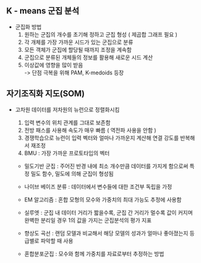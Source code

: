 ## K - means 군집 분석
  - 군집화 방법
    1) 원하는 군집의 개수를 초기해 정하고 군집 형성 ( 제곱합 그래프 필요 )
    2) 각 개체를 가장 가까운 시드가 있는 군집으로 분류
    3) 모든 객체가 군집에 할당될 때까지 조정을 계속함
    4) 군집으로 분류된 개체들의 정보를 활용해 새로운 시드 계산
    5) 이상값에 영향을 많이 받음  
       -> 단점 극복을 위해 PAM, K-medoids 등장

## 자기조직화 지도(SOM)
  - 고차원 데이터를 저차원의 뉴런으로 정렬화시킴
    1) 입력 변수의 위치 관계를 그대로 보존함
    2) 전방 패스를 사용해 속도가 매우 빠름 ( 역전파 사용을 안함 )
    3) 경쟁학습으로 뉴런이 입력 벡터와 얼마나 가까운지 계산해 연결 강도를 반복해서 재조정
    4) BMU : 가장 가까운 프로토타입의 벡터

    - 밀도기반 군집 : 주어진 반경 내에 최소 개수만큼 데이터를 가지게 함으로써 특정 밀도 함수, 밀도에 의해 군집이 형성됨
    - 나이브 베이즈 분류 : 데이터에서 변수들에 대한 조건부 독립을 가정

    - EM 알고리즘 : 혼합 모형의 모수와 가중치의 최대 가능도 추정에 사용함
    - 실루엣 : 군집 내 데이터 거리가 짧을수록, 군집 간 거리가 멀수록 값이 커지며 완벽한 분리일 경우 1의 값을 가지는 군집분석의 평가 지표
    - 향상도 곡선 : 랜덤 모델과 비교해서 해당 모델의 성과가 얼마나 좋아졌는지 등급별로 파악할 때 사용
    - 혼합분포군집 : 모수와 함께 가중치를 자료로부터 추정하는 방법
